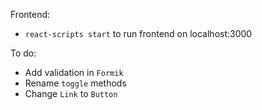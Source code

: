 Frontend:
- `react-scripts start` to run frontend on localhost:3000

To do:
- Add validation in `Formik`
- Rename `toggle` methods
- Change `Link` to `Button`
